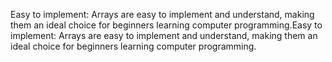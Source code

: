 Easy to implement: Arrays are easy to implement and understand, making them an ideal choice for beginners learning computer programming.Easy to implement: Arrays are easy to implement and understand, making them an ideal choice for beginners learning computer programming.
